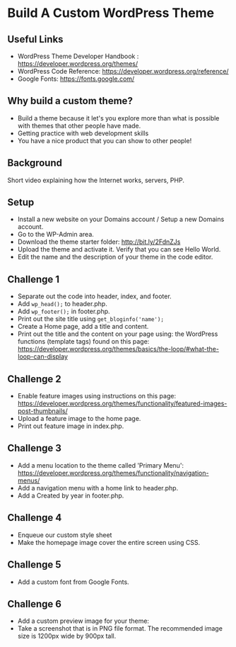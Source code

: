 # Build A Custom WordPress Theme

## Useful Links
* WordPress Theme Developer Handbook : https://developer.wordpress.org/themes/
* WordPress Code Reference: https://developer.wordpress.org/reference/
* Google Fonts: https://fonts.google.com/

## Why build a custom theme?
* Build a theme because it let's you explore more than what is possible with themes that other people have made.
* Getting practice with web development skills
* You have a nice product that you can show to other people!

## Background
Short video explaining how the Internet works, servers, PHP.

## Setup
* Install a new website on your Domains account / Setup a new Domains account.
* Go to the WP-Admin area. 
* Download the theme starter folder: http://bit.ly/2FdnZJs
* Upload the theme and activate it. Verify that you can see Hello World.
* Edit the name and the description of your theme in the code editor.

## Challenge 1
* Separate out the code into header, index, and footer.
* Add `wp_head();` to header.php.
* Add `wp_footer();` in footer.php.
* Print out the site title using `get_bloginfo('name');`
* Create a Home page, add a title and content.
* Print out the title and the content on your page using: the WordPress functions (template tags) found on this page: https://developer.wordpress.org/themes/basics/the-loop/#what-the-loop-can-display

## Challenge 2
* Enable feature images using instructions on this page: https://developer.wordpress.org/themes/functionality/featured-images-post-thumbnails/
* Upload a feature image to the home page.
* Print out feature image in index.php.

## Challenge 3
* Add a menu location to the theme called 'Primary Menu': https://developer.wordpress.org/themes/functionality/navigation-menus/
* Add a navigation menu with a home link to header.php.
* Add a Created by year in footer.php.

## Challenge 4
* Enqueue our custom style sheet
* Make the homepage image cover the entire screen using CSS.

## Challenge 5
* Add a custom font from Google Fonts.

## Challenge 6 
* Add a custom preview image for your theme: 
* Take a screenshot that is in PNG file format. The recommended image size is 1200px wide by 900px tall.


